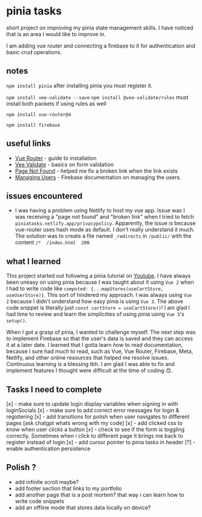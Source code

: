 # pinia tasks

short project on improving my pinia state management skills. I have noticed that is an area I would like to improve in.

I am adding vue router and connecting a firebase to it for authentication and basic crud operations.

## notes

`npm install pinia`
after installing pinia you must register it.

`npm install vee-validate --save`
`npm install @vee-validate/rules`
must install both packets if using rules as well

`npm install vue-router@4`

`npm install firebase`

## useful links

- [Vue Router](https://router.vuejs.org/installation.html) - guide to installation
- [Vee Validate](https://vee-validate.logaretm.com/v4/tutorials/basics/) - basics on form validation
- [Page Not Found](https://medium.com/@ishoshot/page-not-found-on-reload-vuejs-netlify-c71716e97e6) - helped me fix a broken link when the link exists
- [Managing Users](https://firebase.google.com/docs/auth/web/manage-users) - Firebase documentation on managing the users.

## issues encountered

- I was having a problem using Netlify to host my vue app. Issue was I was receiving a "page not found" and "broken link" when I tried to fetch `piniatasks.netlify.app/privacypolicy`. Apparently, the issue is because vue-router uses hash mode as default. I don't really understand it much.
  The solution was to create a file named `_redirects` in `/public/` with the content `/*  /index.html  200`

## what I learned

This project started out following a pinia tutorial on [Youtube](https://www.youtube.com/watch?v=u0B9dysw29A&list=PL4cUxeGkcC9hp28dYyYBy3xoOdoeNw-hD&index=1). I have always been uneasy on using pinia because I was taught about it using `Vue 2` when I had to write code like `computed: {...mapStores(useCartStore, useUserStore)}`. This sort of hindered my approach. I was always using `Vue 2` because I didn't understand how easy pinia is using `Vue 3`. The above code snippet is literally just `const cartStore = useCartStore()`! I am glad I had time to review and learn the simplicities of using pinia using `Vue 3`'s `setup()`.

When I got a grasp of pinia, I wanted to challenge myself. The next step was to implement Firebase so that the user's data is saved and they can access it at a later date. I learned that I gotta learn _how_ to read documentation, because I sure had _much_ to read, such as Vue, Vue Router, Firebase, Meta, Netlify, and other online resources that helped me resolve issues. Continuous learning is a blessing tbh. I am glad I was able to fix and implement features I thought were difficult at the time of coding 😊.

## Tasks I need to complete

[x] - make sure to update login display variables when signing in with loginSocials
[x] - make sure to add correct error messages for login & registering
[x] - add transitions for polish when user navigates to different pages [ask chatgpt whats wrong with my code]
[x] - add clicked css to know when user clicks a button
[x] - check to see if the form is toggling correctly. Sometimes when i click to different page it brings me back to register instead of login
[x] - add cursor pointer to pinia tasks in header
[?] - enable authentication persistence

## Polish ?

- add infinite scroll maybe?
- add footer section that links to my portfolio
- add another page that is a post mortem? that way i can learn how to write code snippets
- add an offline mode that stores data locally on device?
